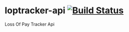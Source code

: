 # loptracker-api [![Build Status](https://travis-ci.org/sureshatcode/loptracker-api.svg?branch=master)](https://travis-ci.org/sureshatcode/loptracker-api)
Loss Of Pay Tracker Api

